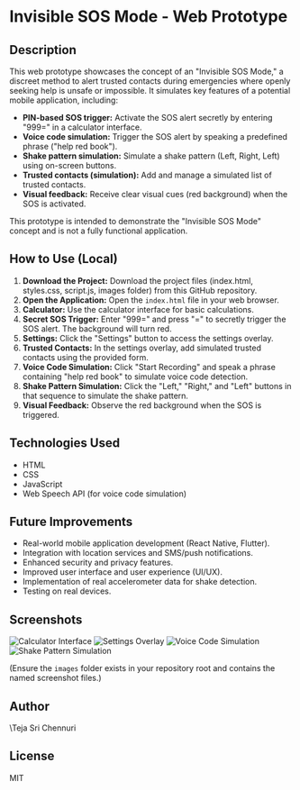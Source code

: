 # Invisible SOS Mode - Web Prototype

## Description

This web prototype showcases the concept of an "Invisible SOS Mode," a discreet method to alert trusted contacts during emergencies where openly seeking help is unsafe or impossible. It simulates key features of a potential mobile application, including:

* **PIN-based SOS trigger:** Activate the SOS alert secretly by entering "999=" in a calculator interface.
* **Voice code simulation:** Trigger the SOS alert by speaking a predefined phrase ("help red book").
* **Shake pattern simulation:** Simulate a shake pattern (Left, Right, Left) using on-screen buttons.
* **Trusted contacts (simulation):** Add and manage a simulated list of trusted contacts.
* **Visual feedback:** Receive clear visual cues (red background) when the SOS is activated.

This prototype is intended to demonstrate the "Invisible SOS Mode" concept and is not a fully functional application.

## How to Use (Local)

1.  **Download the Project:** Download the project files (index.html, styles.css, script.js, images folder) from this GitHub repository.
2.  **Open the Application:** Open the `index.html` file in your web browser.
3.  **Calculator:** Use the calculator interface for basic calculations.
4.  **Secret SOS Trigger:** Enter "999=" and press "=" to secretly trigger the SOS alert. The background will turn red.
5.  **Settings:** Click the "Settings" button to access the settings overlay.
6.  **Trusted Contacts:** In the settings overlay, add simulated trusted contacts using the provided form.
7.  **Voice Code Simulation:** Click "Start Recording" and speak a phrase containing "help red book" to simulate voice code detection.
8.  **Shake Pattern Simulation:** Click the "Left," "Right," and "Left" buttons in that sequence to simulate the shake pattern.
9.  **Visual Feedback:** Observe the red background when the SOS is triggered.

## Technologies Used

* HTML
* CSS
* JavaScript
* Web Speech API (for voice code simulation)

## Future Improvements

* Real-world mobile application development (React Native, Flutter).
* Integration with location services and SMS/push notifications.
* Enhanced security and privacy features.
* Improved user interface and user experience (UI/UX).
* Implementation of real accelerometer data for shake detection.
* Testing on real devices.

## Screenshots

![Calculator Interface](images/calculator.png)
![Settings Overlay](images/settings.png)
![Voice Code Simulation](images/voice.png)
![Shake Pattern Simulation](images/shake.png)

(Ensure the `images` folder exists in your repository root and contains the named screenshot files.)

## Author

\Teja Sri Chennuri

## License

MIT
